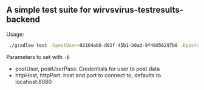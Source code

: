 ## A simple test suite for wirvsvirus-testresults-backend

Usage:


```bash
 ./gradlew test -DpostUser=92104ab6-d02f-45b1-b0ad-9f40d56297b8 -DpostUserPass=d5439065-f3f6-40d7-870a-425895172eb
```

Parameters to set with `-D`

* postUser, postUserPass: Credentials for user to post data
* httpHost, httpPort: host and port to connect to, defaults to locahost:8080